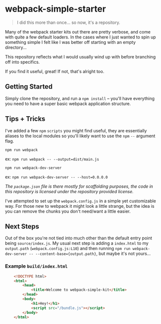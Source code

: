 # webpack-simple-starter

> I did this more than once... so now, it's a repository.

Many of the webpack starter kits out there are pretty verbose, and come with quite a few default loaders. In the cases where I just wanted to spin up something simple I felt like I was better off starting with an empty directory...

This repository reflects what I would usually wind up with before branching off into specifics.

If you find it useful, great! If not, that's alright too.

## Getting Started

Simply clone the repository, and run a `npm install` – you'll have everything you need to have a super basic webpack application structure.

## Tips + Tricks

I've added a few `npm` `scripts` you might find useful, they are essentially aliases to the local modules so you'll likely want to use the `npm` `--` argument flag.

`npm run webpack`

ex: `npm run webpack -- --output=dist/main.js`

`npm run webpack-dev-server`

ex: `npm run webpack-dev-server -- --host=0.0.0.0`

_The `package.json` file is there mostly for scaffolding purposes, the code in this repository is licensed under the repository provided license._

I've attempted to set up the `webpack.config.js` in a simple yet customizable way. For those new to webpack it might look a little strange, but the idea is you can remove the chunks you don't need/want a little easier.


## Next Steps

Out of the box you're not tied into much other than the default entry point being `source/index.js`. My usual next step is adding a `index.html` to my `output.path` (`webpack.config.js:L10`) and then running `npm run webpack-dev-server -- --content-base={output.path}`, but maybe it's not yours...

### Example `build/index.html`

```html
    <!DOCTYPE html>
    <html>
        <head>
            <title>Welcome to webpack-simple-kit</title>
        </head>
        <body>
            <h1>Hey!</h1>
            <script src="/bundle.js"></script>
        </body>
    </html>
```